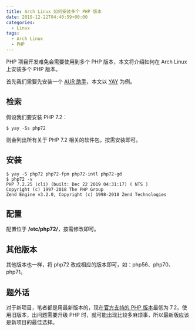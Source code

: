 ```yaml
---
title: Arch Linux 如何安装多个 PHP 版本
date: 2019-12-22T04:40:59+00:00
categories:
  - Linux
tags:
  - Arch Linux
  - PHP
---
```


PHP 项目开发难免会需要使用到多个 PHP 版本，本文将介绍如何在 Arch Linux 上安装多个 PHP 版本。

<!--more-->

首先我们需要先安装一个 [AUR 助手][1]，本文以 [YAY][2] 为例。

## 检索

假设我们要安装 PHP 7.2：

```shell
$ yay -Ss php72
```

则会列出所有关于 PHP 7.2 相关的软件包，按需安装即可。

## 安装

```shell
$ yay -S php72 php72-fpm php72-intl php72-gd
$ php72 -v
PHP 7.2.25 (cli) (built: Dec 22 2019 04:31:17) ( NTS )
Copyright (c) 1997-2018 The PHP Group
Zend Engine v3.2.0, Copyright (c) 1998-2018 Zend Technologies
```

## 配置

配置位于 **/etc/php72/**，按需修改即可。

## 其他版本

其他版本也一样，将 php72 改成相应的版本即可，如：php56、php70、php71。

## 题外话

对于新项目，笔者都是用最新版本的，现在[官方支持的 PHP 版本][3]最低为 7.2，使用旧版本，出问题需要升级 PHP 时，就可能出现比较多麻烦事，所以最新版应该是新项目的最佳选择。

 [1]: https://wiki.archlinux.org/index.php/AUR_helpers
 [2]: /posts/archlinux/yay
 [3]: https://www.php.net/supported-versions.php
